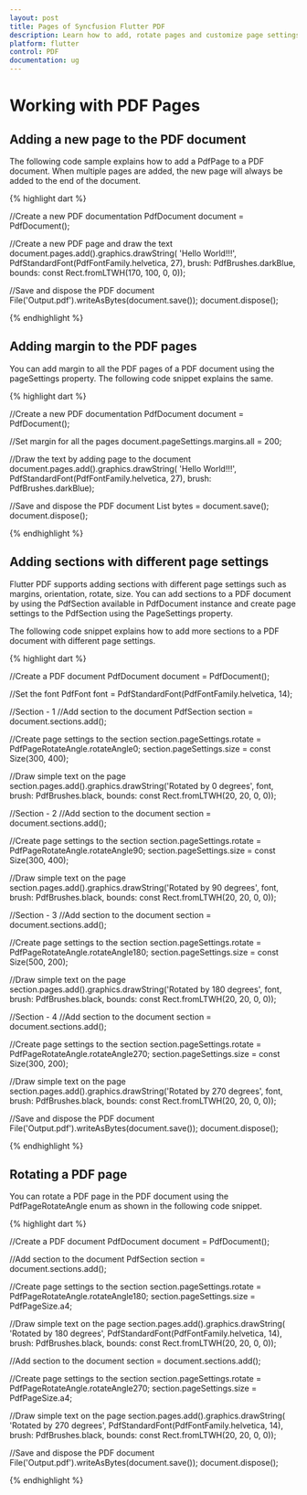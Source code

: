```yaml
---
layout: post
title: Pages of Syncfusion Flutter PDF
description: Learn how to add, rotate pages and customize page settings based on PDF sections in the Flutter PDF.
platform: flutter
control: PDF
documentation: ug
---
```


# Working with PDF Pages

## Adding a new page to the PDF document

The following code sample explains how to add a PdfPage to a PDF document. When multiple pages are added, the new page will always be added to the end of the document.

{% highlight dart %}

//Create a new PDF documentation
PdfDocument document = PdfDocument();

//Create a new PDF page and draw the text
document.pages.add().graphics.drawString(
  'Hello World!!!', PdfStandardFont(PdfFontFamily.helvetica, 27),
  brush: PdfBrushes.darkBlue, bounds: const Rect.fromLTWH(170, 100, 0, 0));

//Save and dispose the PDF document
File('Output.pdf').writeAsBytes(document.save());
document.dispose();
	
{% endhighlight %}

## Adding margin to the PDF pages

You can add margin to all the PDF pages of a PDF document using the pageSettings property. The following code snippet explains the same.

{% highlight dart %}

//Create a new PDF documentation
PdfDocument document = PdfDocument();

//Set margin for all the pages
document.pageSettings.margins.all = 200;

//Draw the text by adding page to the document
document.pages.add().graphics.drawString(
	'Hello World!!!', PdfStandardFont(PdfFontFamily.helvetica, 27),
	brush: PdfBrushes.darkBlue);

//Save and dispose the PDF document
List<int> bytes = document.save();
document.dispose();

{% endhighlight %}

## Adding sections with different page settings

Flutter PDF supports adding sections with different page settings such as margins, orientation, rotate, size. You can add sections to a PDF document by using the PdfSection available in PdfDocument instance and create page settings to the PdfSection using the PageSettings property.

The following code snippet explains how to add more sections to a PDF document with different page settings.

{% highlight dart %}

//Create a PDF document
PdfDocument document = PdfDocument();

//Set the font
PdfFont font = PdfStandardFont(PdfFontFamily.helvetica, 14);

//Section - 1
//Add section to the document
PdfSection section = document.sections.add();

//Create page settings to the section
section.pageSettings.rotate = PdfPageRotateAngle.rotateAngle0;
section.pageSettings.size = const Size(300, 400);

//Draw simple text on the page
section.pages.add().graphics.drawString('Rotated by 0 degrees', font,
	brush: PdfBrushes.black, bounds: const Rect.fromLTWH(20, 20, 0, 0));

//Section - 2
//Add section to the document
section = document.sections.add();

//Create page settings to the section
section.pageSettings.rotate = PdfPageRotateAngle.rotateAngle90;
section.pageSettings.size = const Size(300, 400);

//Draw simple text on the page
section.pages.add().graphics.drawString('Rotated by 90 degrees', font,
	brush: PdfBrushes.black, bounds: const Rect.fromLTWH(20, 20, 0, 0));

//Section - 3
//Add section to the document
section = document.sections.add();

//Create page settings to the section
section.pageSettings.rotate = PdfPageRotateAngle.rotateAngle180;
section.pageSettings.size = const Size(500, 200);

//Draw simple text on the page
section.pages.add().graphics.drawString('Rotated by 180 degrees', font,
	brush: PdfBrushes.black, bounds: const Rect.fromLTWH(20, 20, 0, 0));

//Section - 4
//Add section to the document
section = document.sections.add();

//Create page settings to the section
section.pageSettings.rotate = PdfPageRotateAngle.rotateAngle270;
section.pageSettings.size = const Size(300, 200);

//Draw simple text on the page
section.pages.add().graphics.drawString('Rotated by 270 degrees', font,
	brush: PdfBrushes.black, bounds: const Rect.fromLTWH(20, 20, 0, 0));

//Save and dispose the PDF document
File('Output.pdf').writeAsBytes(document.save());
document.dispose();

{% endhighlight %}

## Rotating a PDF page

You can rotate a PDF page in the PDF document using the PdfPageRotateAngle enum as shown in the following code snippet.

{% highlight dart %}

//Create a PDF document
PdfDocument document = PdfDocument();

//Add section to the document
PdfSection section = document.sections.add();

//Create page settings to the section
section.pageSettings.rotate = PdfPageRotateAngle.rotateAngle180;
section.pageSettings.size = PdfPageSize.a4;

//Draw simple text on the page
section.pages.add().graphics.drawString(
	'Rotated by 180 degrees', PdfStandardFont(PdfFontFamily.helvetica, 14),
	brush: PdfBrushes.black, bounds: const Rect.fromLTWH(20, 20, 0, 0));

//Add section to the document
section = document.sections.add();

//Create page settings to the section
section.pageSettings.rotate = PdfPageRotateAngle.rotateAngle270;
section.pageSettings.size = PdfPageSize.a4;

//Draw simple text on the page
section.pages.add().graphics.drawString(
	'Rotated by 270 degrees', PdfStandardFont(PdfFontFamily.helvetica, 14),
	brush: PdfBrushes.black, bounds: const Rect.fromLTWH(20, 20, 0, 0));

//Save and dispose the PDF document
File('Output.pdf').writeAsBytes(document.save());
document.dispose();
	
{% endhighlight %}
